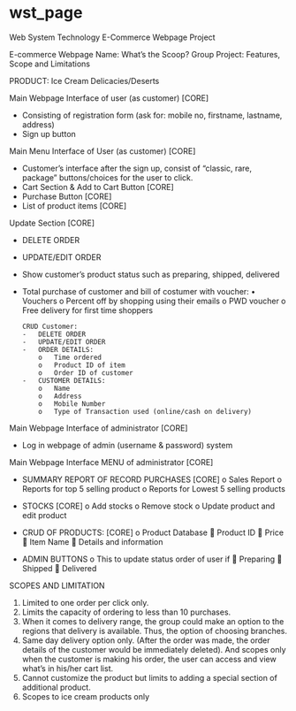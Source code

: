 # wst_page
Web System Technology E-Commerce Webpage Project

E-commerce Webpage Name: What’s the Scoop?
Group Project: Features, Scope and Limitations

PRODUCT: Ice Cream Delicacies/Deserts 

Main Webpage Interface of user (as customer) [CORE]
-	Consisting of registration form (ask for: mobile no, firstname, lastname, address)
-	Sign up button

Main Menu Interface of User (as customer) [CORE]
-	Customer’s interface after the sign up, consist of “classic, rare, package” buttons/choices for the user to click.
-	Cart Section & Add to Cart Button [CORE]
-	Purchase Button [CORE]
-	List of product items [CORE]

Update Section [CORE]
-	DELETE ORDER
-	UPDATE/EDIT ORDER
-	Show customer’s product status such as preparing, shipped, delivered
-	Total purchase of customer and bill of costumer with voucher:
    •	Vouchers
        o	Percent off by shopping using their emails
        o	PWD voucher
        o	Free delivery for first time shoppers

		CRUD Customer:
        -	DELETE ORDER
        -	UPDATE/EDIT ORDER
        -	ORDER DETAILS:
            o	Time ordered
            o	Product ID of item
            o	Order ID of customer
        -	CUSTOMER DETAILS:
            o	Name
            o	Address
            o	Mobile Number
            o	Type of Transaction used (online/cash on delivery)







Main Webpage Interface of administrator [CORE]
-	Log in webpage of admin (username & password) system

Main Webpage Interface MENU of administrator [CORE]
-	SUMMARY REPORT OF RECORD PURCHASES [CORE]
    o	Sales Report
    o	Reports for top 5 selling product
    o	Reports for Lowest 5 selling products
-	STOCKS [CORE]
    o	Add stocks
    o	Remove stock
    o	Update product and edit product

-	CRUD OF PRODUCTS: [CORE]
        o	Product Database
        	Product ID
        	Price
        	Item Name
        	Details and information
-	ADMIN BUTTONS
        o	This to update status order of user if
        	Preparing
        	Shipped
        	Delivered

SCOPES AND LIMITATION
1.	Limited to one order per click only.
2.	Limits the capacity of ordering to less than 10 purchases.
3.	When it comes to delivery range, the group could make an option to the regions that delivery is available. Thus, the option of choosing branches.
4.	Same day delivery option only. (After the order was made, the order details of the customer would be immediately deleted). And scopes only when the customer is making his order, the user can access and view what’s in his/her cart list.
5.	Cannot customize the product but limits to adding a special section of additional product.
6.	Scopes to ice cream products only



 
